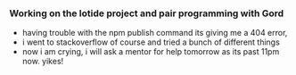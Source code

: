 ### Working on the lotide project and pair programming with Gord

- having trouble with the npm publish command its giving me a 404 error,
- i went to stackoverflow of course and tried a bunch of different things
- now i am crying, i will ask a mentor for help tomorrow as its past 11pm now. yikes!
